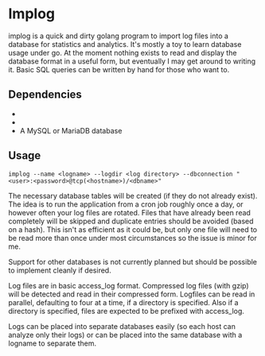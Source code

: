 # Implog

implog is a quick and dirty golang program to import log files into a database for statistics and analytics.
It's mostly a toy to learn database usage under go.  At the moment nothing exists to read and display the database format in a useful form, but eventually I may get around to writing it.  Basic SQL queries can be written by hand for those who want to.

## Dependencies

* [go-sql-driver for mysql]: https://github.com/go-sql-driver/mysql
* [google uuid]: github.com/google/uuid
* A MySQL or MariaDB database

## Usage

```
implog --name <logname> --logdir <log directory> --dbconnection "<user>:<password>@tcp(<hostname>)/<dbname>"
```

The necessary database tables will be created (if they do not already exist).  The idea is to run the application from a cron job roughly once a day, or however often your log files are rotated.  Files that have already been read completely will be skipped and duplicate entries should be avoided (based on a hash).  This isn't as efficient as it could be, but only one file will need to be read more than once under most circumstances so the issue is minor for me.

Support for other databases is not currently planned but should be possible to implement cleanly if desired.

Log files are in basic access_log format.  Compressed log files (with gzip) will be detected and read in their compressed form.  Logfiles can be read in parallel, defaulting to four at a time, if a directory is specified.  Also if a directory is specified, files are expected to be prefixed with access_log.

Logs can be placed into separate databases easily (so each host can analyze only their logs) or can be placed into the same database with a logname to separate them.

